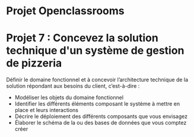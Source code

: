 # Projet Openclassrooms
# Projet 7 : Concevez la solution technique d'un système de gestion de pizzeria

Définir le domaine fonctionnel et à concevoir l’architecture technique de la solution répondant aux besoins du client, c’est-à-dire :

- Modéliser les objets du domaine fonctionnel
- Identifier les différents éléments composant le système à mettre en place et leurs interactions
- Décrire le déploiement des différents composants que vous envisagez
- Élaborer le schéma de la ou des bases de données que vous comptez créer

